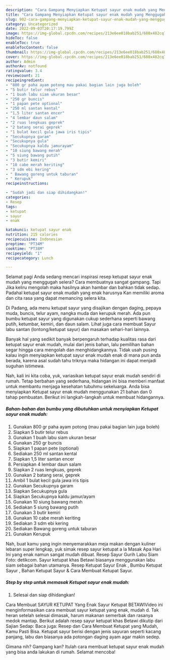 ```yaml
---
description: "Cara Gampang Menyiapkan Ketupat sayur enak mudah yang Menggugah Selera, Buat Buka Puasa}"
title: "Cara Gampang Menyiapkan Ketupat sayur enak mudah yang Menggugah Selera, Buat Buka Puasa}"
slug: 902-cara-gampang-menyiapkan-ketupat-sayur-enak-mudah-yang-menggugah-selera-buat-buka-puasa
category: Uncategorized
date: 2022-09-03T20:17:19.799Z
image: https://img-global.cpcdn.com/recipes/213e6ee018bab251/680x482cq70/ketupat-sayur-enak-mudah-foto-resep-utama.jpg
hideToc: false
enableToc: true
enableTocContent: false
thumbnail: https://img-global.cpcdn.com/recipes/213e6ee018bab251/680x482cq70/ketupat-sayur-enak-mudah-foto-resep-utama.jpg
cover: https://img-global.cpcdn.com/recipes/213e6ee018bab251/680x482cq70/ketupat-sayur-enak-mudah-foto-resep-utama.jpg
author: Admin
authorAv: notfound
ratingvalue: 3.4
reviewcount: 21
recipeingredient:
- "800 gr paha ayam potong mau pakai bagian lain juga boleh"
- "5 butir telur rebus"
- "1 buah labu siam ukuran besar"
- "250 gr buncis"
- "1 papan pete optional"
- "250 ml santan kental"
- "1,5 liter santan encer"
- "4 lembar daun salam"
- "2 ruas lengkuas geprek"
- "2 batang serai geprek"
- "1 bulat kecil gula jawa iris tipis"
- "Secukupnya garam"
- "Secukupnya gula"
- "Secukupnya kaldu jamurayam"
- "10 siung bawang merah"
- "5 siung bawang putih"
- "3 butir kemiri"
- "10 cabe merah keriting"
- "3 sdm ebi kering"
- " Bawang goreng untuk taburan"
- " Kerupuk"
recipeinstructions:

- "Sudah jadi dan siap dihidangkan!"
categories:
- Resep
tags:
- ketupat
- sayur
- enak

katakunci: ketupat sayur enak 
nutrition: 215 calories
recipecuisine: Indonesian
preptime: "PT34M"
cooktime: "PT38M"
recipeyield: "1"
recipecategory: Lunch

---
```



Selamat pagi Anda sedang mencari inspirasi resep ketupat sayur enak mudah yang menggugah selera? Cara membuatnya sangat gampang. Tapi Jika keliru mengolah maka hasilnya akan hambar dan bahkan tidak sedap. Padahal ketupat sayur enak mudah yang enak harusnya Kan memiliki aroma dan cita rasa yang dapat memancing selera kita.


Di Padang, ada menu ketupat sayur yang disajikan dengan daging, pepaya muda, buncis, telur ayam, nangka muda dan kerupuk merah. Ada pun bumbu ketupat sayur yang digunakan cukup sederhana seperti bawang putih, ketumbar, kemiri, dan daun salam. Lihat juga cara membuat Sayur labu santan (lontong/ketupat sayur) dan masakan sehari-hari lainnya.

Banyak hal yang sedikit banyak berpengaruh terhadap kualitas rasa dari ketupat sayur enak mudah, mulai dari jenis bahan, lalu pemilihan bahan segar hingga cara mengolah dan menghidangkannya. Tidak usah pusing kalau ingin menyiapkan ketupat sayur enak mudah enak di mana pun anda berada, karena asal sudah tahu triknya maka hidangan ini dapat menjadi suguhan istimewa.


Nah, kali ini kita coba, yuk, variasikan ketupat sayur enak mudah sendiri di rumah. Tetap berbahan yang sederhana, hidangan ini bisa memberi manfaat untuk membantu menjaga kesehatan tubuhmu sekeluarga. Anda bisa menyiapkan Ketupat sayur enak mudah menggunakan 21 bahan dan 0 tahap pembuatan. Berikut ini langkah-langkah untuk membuat hidangannya.

<!--inarticleads1-->

##### Bahan-bahan dan bumbu yang dibutuhkan untuk menyiapkan Ketupat sayur enak mudah:

1. Gunakan 800 gr paha ayam potong (mau pakai bagian lain juga boleh)
1. Siapkan 5 butir telur rebus
1. Gunakan 1 buah labu siam ukuran besar
1. Gunakan 250 gr buncis
1. Siapkan 1 papan pete (optional)
1. Sediakan 250 ml santan kental
1. Siapkan 1,5 liter santan encer
1. Persiapkan 4 lembar daun salam
1. Siapkan 2 ruas lengkuas, geprek
1. Gunakan 2 batang serai, geprek
1. Ambil 1 bulat kecil gula jawa iris tipis
1. Gunakan Secukupnya garam
1. Siapkan Secukupnya gula
1. Siapkan Secukupnya kaldu jamur/ayam
1. Gunakan 10 siung bawang merah
1. Sediakan 5 siung bawang putih
1. Gunakan 3 butir kemiri
1. Gunakan 10 cabe merah keriting
1. Sediakan 3 sdm ebi kering
1. Sediakan  Bawang goreng untuk taburan
1. Gunakan  Kerupuk


Nah, buat kamu yang ingin menyemarakkan meja makan dengan kuliner lebaran super lengkap, yuk simak resep sayur ketupat a la Masak Apa Hari Ini yang enak namun sangat mudah dibuat. Resep Sayur Gurih Labu Siam Foto: detikcom. Sayur ketupat khas Betawi biasanya menggunakan labu siam sebagai bahan utamanya. Resep Ketupat Sayur Enak , Bumbu Ketupat Sayur , Bahan Ketupat Sayur &amp; Cara Membuat Ketupat Sayur. 

<!--inarticleads2-->

##### Step by step untuk memasak Ketupat sayur enak mudah:


1. Selesai dan siap dihidangkan!

Cara Membuat SAYUR KETUPAT Yang Enak Sayur Ketupat BETAWIVideo ini menginformasikan cara membuat sayur ketupat yang enak, mudah d. Tak heran setelah selesai dimasak, harum makanan semerbak dan rasanya medok mantap. Berikut adalah resep sayur ketupat khas Betawi dikutip dari Sajian Sedap: Baca juga: Resep dan Cara Membuat Ketupat yang Mudah, Kamu Pasti Bisa. Ketupat sayur berisi dengan jenis sayuran seperti kacang panjang, labu dan biasanya ada potongan daging ayam agar makin sedep. 

Gimana nih? Gampang kan? Itulah cara membuat ketupat sayur enak mudah yang bisa anda lakukan di rumah. Selamat mencoba!
